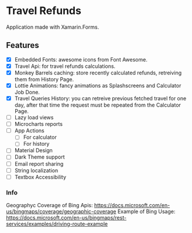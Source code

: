 ﻿# Travel Refunds

Application made with Xamarin.Forms.

## Features

- [x] Embedded Fonts: awesome icons from Font Awesome.
- [x] Travel Api: for travel refunds calculations.
- [x] Monkey Barrels caching: store recently calculated refunds, retreiving them from History Page.
- [x] Lottie Animations: fancy animations as Splashscreens and Calculator Job Done.
- [x] Travel Queries History: you can retreive previous fetched travel for one day, after that time the request must be repeated from the Calculator Page.
- [ ] Lazy load views
- [ ] Microcharts reports
- [ ] App Actions
    - [ ] For calculator
    - [ ] For history
- [ ] Material Design
- [ ] Dark Theme support
- [ ] Email report sharing
- [ ] String localization
- [ ] Textbox Accessibility

### Info

Geographyc Coverage of Bing Apis: https://docs.microsoft.com/en-us/bingmaps/coverage/geographic-coverage
Example of Bing Usage: https://docs.microsoft.com/en-us/bingmaps/rest-services/examples/driving-route-example